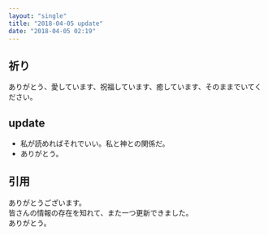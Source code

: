 ```yaml
---
layout: "single"
title: "2018-04-05 update"
date: "2018-04-05 02:19"
---
```


## 祈り
ありがとう、愛しています、祝福しています、癒しています、そのままでいてください。

## update
- 私が読めればそれでいい。私と神との関係だ。
- ありがとう。

## 引用
ありがとうございます。  
皆さんの情報の存在を知れて、また一つ更新できました。  
ありがとう。
